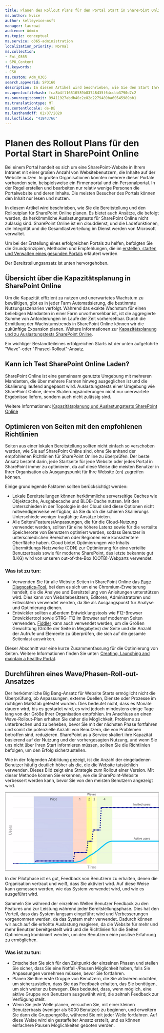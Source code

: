 ```yaml
---
title: Planen des Rollout Plans für den Portal Start in SharePoint Online
ms.author: kvice
author: kelleyvice-msft
manager: laurawi
audience: Admin
ms.topic: conceptual
ms.service: o365-administration
localization_priority: Normal
ms.collection:
- Ent_O365
- SPO_Content
f1.keywords:
- CSH
ms.custom: Adm_O365
search.appverid: SPO160
description: In diesem Artikel wird beschrieben, wie Sie den Start Ihres Portals in SharePoint Online planen und welche Schritte Sie für einen erfolgreichen Start ausführen können.
ms.openlocfilehash: fca8b4f116510589b83748435f64ccbb3790d7c2
ms.sourcegitcommit: 99411927abdb40c2e82d2279489ba60545989bb1
ms.translationtype: MT
ms.contentlocale: de-DE
ms.lasthandoff: 02/07/2020
ms.locfileid: "41843766"
---
```

# <a name="planning-your-portal-launch-roll-out-plan-in-sharepoint-online"></a>Planen des Rollout Plans für den Portal Start in SharePoint Online

Bei einem Portal handelt es sich um eine SharePoint-Website in Ihrem Intranet mit einer großen Anzahl von Websitebenutzern, die Inhalte auf der Website nutzen. In großen Organisationen könnten mehrere dieser Portale vorhanden sein, beispielsweise ein Firmenportal und ein Personalportal. In der Regel erstellen und bearbeiten nur relativ wenige Personen die Portalwebsite und deren Inhalte. Die meisten Besucher des Portals können den Inhalt nur lesen und nutzen.

In diesem Artikel wird beschrieben, wie Sie die Bereitstellung und den Rolloutplan für SharePoint Online planen. Es bietet auch Ansätze, die befolgt werden, da herkömmliche Auslastungstests für SharePoint Online nicht zulässig sind. SharePoint Online ist ein clouddienst, und die Ladefunktionen, die Integrität und die Gesamtlastverteilung im Dienst werden von Microsoft verwaltet.

Um bei der Erstellung eines erfolgreichen Portals zu helfen, befolgten Sie die Grundprinzipien, Methoden und Empfehlungen, die im [erstellen, starten und Verwalten eines gesunden Portals](https://go.microsoft.com/fwlink/?linkid=2105838) erläutert werden. 

Der Bereitstellungsansatz ist unten hervorgehoben.

## <a name="overview-of-capacity-planning-in-sharepoint-online"></a>Übersicht über die Kapazitätsplanung in SharePoint Online
Um die Kapazität effizient zu nutzen und unerwartetes Wachstum zu bewältigen, gibt es in jeder Farm Automatisierung, die bestimmte Nutzungsszenarien verfolgt. Während das exakte Wachstum für einen beliebigen Mandanten in einer Farm unvorhersehbar ist, ist die aggregierte Summe von Anforderungen im Laufe der Zeit vorhersehbar. Durch die Ermittlung der Wachstumstrends in SharePoint Online können wir die zukünftige Expansion planen. Weitere Informationen zur [Kapazitätsplanung und zu Auslastungstests SharePoint Online](https://docs.microsoft.com/office365/enterprise/capacity-planning-and-load-testing-sharepoint-online).

Ein wichtiger Bestandteileines erfolgreichen Starts ist der unten aufgeführte "Wave"-oder "Phased-Rollout"-Ansatz. 

## <a name="can-i-load-test-sharepoint-online"></a>Kann ich Test SharePoint Online Laden?
SharePoint Online ist eine gemeinsam genutzte Umgebung mit mehreren Mandanten, die über mehrere Farmen hinweg ausgeglichen ist und die Skalierung laufend angepasst wird. Auslastungstests einer Umgebung wie SharePoint Online, deren Skalierungsänderungen nicht nur unerwartete Ergebnisse liefern, sondern auch nicht zulässig sind. 

Weitere Informationen: [Kapazitätsplanung und Auslastungstests SharePoint Online](https://docs.microsoft.com/office365/enterprise/capacity-planning-and-load-testing-sharepoint-online)

## <a name="optimize-pages-by-following-recommended-guidelines"></a>Optimieren von Seiten mit den empfohlenen Richtlinien
Seiten aus einer lokalen Bereitstellung sollten nicht einfach so verschoben werden, wie Sie auf SharePoint Online sind, ohne Sie anhand der empfohlenen Richtlinien für SharePoint Online zu überprüfen. Der beste Ansatz besteht darin, jede Startseite für jede Website oder jedes Portal in SharePoint immer zu optimieren, da auf diese Weise die meisten Benutzer in Ihrer Organisation als Ausgangspunkt für Ihre Website (en) zugreifen können.

Einige grundlegende Faktoren sollten berücksichtigt werden:
- Lokale Bereitstellungen können herkömmliche serverseitige Caches wie Objektcache, Ausgabecache und BLOB-Cache nutzen. Mit den Unterschieden in der Topologie in der Cloud sind diese Optionen nicht notwendigerweise verfügbar, da Sie durch die schieren Skalierungs Unterschiede weniger tragfähige Ansätze bieten.
- Alle Seiten/Features/Anpassungen, die für die Cloud-Nutzung verwendet werden, sollten für eine höhere Latenz sowie für die verteilte Speicherorte von Benutzern optimiert werden, sodass Benutzer in unterschiedlichen Bereichen oder Regionen eine konsistentere Oberfläche haben. Cloud bietet Optimierungen wie Inhalts Übermittlungs Netzwerke (CDN) zur Optimierung für eine verteilte Benutzerbasis sowie für moderne SharePoint, das letzte bekannte gut (LKG) wird von unseren out-of-the-Box (OOTB)-Webparts verwendet.

### <a name="what-to-do"></a>Was ist zu tun:
 - Verwenden Sie für alle Website Seiten in SharePoint Online das [Page Diagnostics-Tool](https://aka.ms/perftool), bei dem es sich um eine Chromium-Erweiterung handelt, die die Analyse und Bereitstellung von Anleitungen unterstützen wird. Dies kann von Websitebesitzern, Editoren, Administratoren und Entwicklern verwendet werden, da Sie als Ausgangspunkt für Analyse und Optimierung dienen.
 - Entwickler sollten außerdem Entwicklungstools wie F12-Browser Entwicklertool sowie STRG-F12 im Browser auf modernen Seiten verwenden. [Fiddler](https://www.telerik.com/download/fiddler) kann auch verwendet werden, um die Größen Gewichtung (Größe der Seite in Megabytes) der Seite und die Anzahl der Aufrufe und Elemente zu überprüfen, die sich auf die gesamte Seitenlast auswirken. 

Dieser Abschnitt war eine kurze Zusammenfassung für die Optimierung von Seiten.  Weitere Informationen finden Sie unter: [Creating, Launching and maintain a healthy Portal](https://go.microsoft.com/fwlink/?linkid=2105838).

## <a name="follow-a-wave--phased-roll-out-approach"></a>Durchführen eines Wave/Phasen-Roll-out-Ansatzes
Der herkömmliche Big Bang-Ansatz für Website Starts ermöglicht nicht die Überprüfung, ob Anpassungen, externe Quellen, Dienste oder Prozesse im richtigen Maßstab getestet wurden. Dies bedeutet nicht, dass es Monate dauern wird, bis es gestartet wird, es wird jedoch mindestens einige Tage lang von der Größe Ihrer Organisation empfohlen. Im Anschluss an einen Wave-Rollout-Plan erhalten Sie daher die Möglichkeit, Probleme zu unterbrechen und zu beheben, bevor Sie mit der nächsten Phase fortfahren und somit die potenzielle Anzahl von Benutzern, die von Problemen betroffen sind, reduzieren. SharePoint as a Service skaliert ihre Kapazität basierend auf der Nutzung und der vorhergesagten Nutzung, und wenn Sie uns nicht über Ihren Start informieren müssen, sollten Sie die Richtlinien befolgen, um den Erfolg sicherzustellen.
  
Wie in der folgenden Abbildung gezeigt, ist die Anzahl der eingeladenen Benutzer häufig deutlich höher als die, die die Website tatsächlich verwenden. Dieses Bild zeigt eine Strategie zum Rollout einer Version. Mit dieser Methode können Sie erkennen, wie die SharePoint-Website verbessert werden kann, bevor Sie von den meisten Benutzern angezeigt wird.
  
![Diagramm mit eingeladenen und aktiven Benutzern](media/0bc14a20-9420-4986-b9b9-fbcd2c6e0fb9.png)
  
In der Pilotphase ist es gut, Feedback von Benutzern zu erhalten, denen die Organisation vertraut und weiß, dass Sie aktiviert wird. Auf diese Weise kann gemessen werden, wie das System verwendet wird, und wie es ausgeführt wird.
  
Sammeln Sie während der einzelnen Wellen Benutzer Feedback zu den Features und zur Leistung während jeder Bereitstellungsphase. Dies hat den Vorteil, dass das System langsam eingeführt wird und Verbesserungen vorgenommen werden, da das System mehr verwendet. Dadurch können wir auch auf die erhöhte Auslastung reagieren, da die Website für mehr und mehr Benutzer bereitgestellt wird und die Richtlinien für die Seiten Optimierung kombiniert werden, um den Benutzern eine positive Erfahrung zu ermöglichen.

### <a name="what-to-do"></a>Was ist zu tun:
- Entscheiden Sie sich für den Zeitpunkt der einzelnen Phasen und stellen Sie sicher, dass Sie eine Notfall-/Pausen Möglichkeit haben, falls Sie Anpassungen vornehmen müssen, bevor Sie fortfahren.
- Planen Sie Ihre erste Gruppe von Benutzern, die Sie aktivieren möchten, um sicherzustellen, dass Sie das Feedback erhalten, das Sie benötigen, um sich weiter zu bewegen. Dies bedeutet, dass, wenn möglich, eine aktive Gruppe von Benutzern ausgewählt wird, die zeitnah Feedback zur Verfügung stellt.
- Wenn Sie jede Welle planen, versuchen Sie, mit einer kleinen Benutzerbasis (weniger als 5000 Benutzer) zu beginnen, und erweitern Sie dann die Gruppengröße, während Sie mit jeder Welle fortfahren. Auf diese Weise wird ein gestaffelter Ansatz erstellt, und es können einfachere Pausen Möglichkeiten geboten werden.
